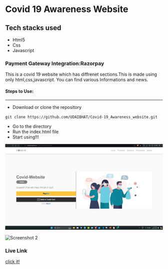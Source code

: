 <h1>Covid 19 Awareness Website</h1>


<h2>Tech stacks used</h2>
<ul>
<li>Html5</li>
<li>Css</li>
<li>Javascript</li>
</ul>
<h3>Payment Gateway Integration:Razorpay</h3>

<p>This is a covid 19 website which has diffrenet sections.This is made using only html,css,javascript.
You can find various Informations and news.
</p>

#### Steps to Use:

---

- Download or clone the repository

```
git clone https://github.com/UDAIBHAT/Covid-19_Awareness_website.git
```

- Go to the directory
- Run the index.html file
- Start using!!!

![Screenshot 1](s1.png)

![Screenshot 2](https://user-images.githubusercontent.com/72568715/125443725-4c1bbcb4-46f5-4518-b29a-60ea750ecd2b.PNG)

<h3> Live Link </h3>

<a href="https://udaibhat.github.io/Covid-19_Awareness_website/"> click it! </a>

<br>

